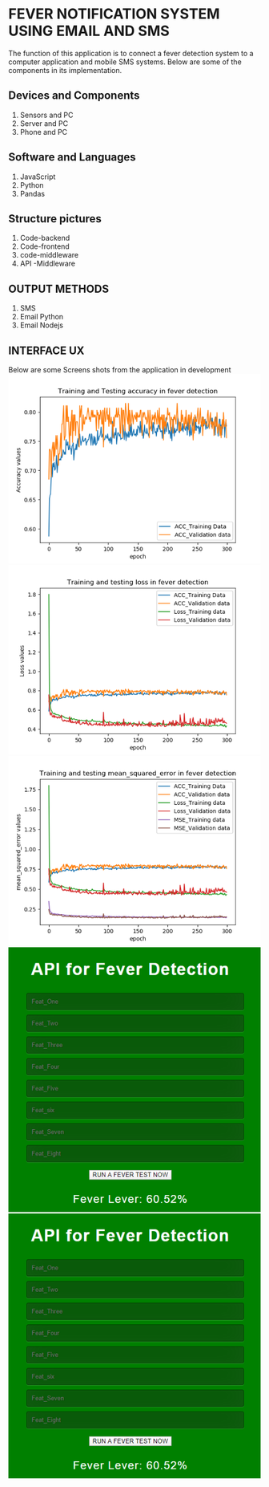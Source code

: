 # FEVER NOTIFICATION SYSTEM USING EMAIL AND SMS

The function of this application is to connect a fever detection system to a computer application and mobile SMS systems. Below are some of the components in its implementation.

## Devices and Components
1. Sensors and PC
2. Server and PC
3. Phone and PC

## Software and Languages
1. JavaScript
2. Python
3. Pandas

## Structure pictures
1. Code-backend
2. Code-frontend
3. code-middleware
4. API -Middleware

## OUTPUT METHODS
1. SMS
2. Email Python
3. Email Nodejs

## INTERFACE UX
Below are some Screens shots from the application in development
![ Application Muntu Accuracy # 1 ](https://github.com/LINOSNCHENA/Assistive-Technologies-for-a-SMARTHOUSE/blob/master/Plot_Accuracy.png)
![ Application Muntu Loss     # 2 ](https://github.com/LINOSNCHENA/Assistive-Technologies-for-a-SMARTHOUSE/blob/master/Plot_Loss.png)
![ Application Muntu MSE      # 3 ](https://github.com/LINOSNCHENA/Assistive-Technologies-for-a-SMARTHOUSE/blob/master/Plot_MSE.png)
![ Application Muntu UX       # 4 ](https://github.com/LINOSNCHENA/Assistive-Technologies-for-a-SMARTHOUSE/blob/master/snapshots/page1.png)
![ Application Muntu SMS       # 5 ](https://github.com/LINOSNCHENA/Assistive-Technologies-for-a-SMARTHOUSE/blob/master/snapshots/page1.png)

